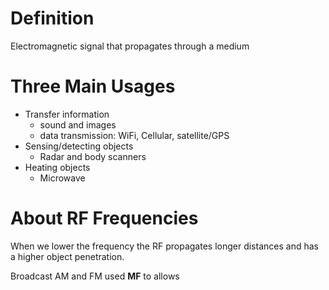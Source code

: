 # Definition

Electromagnetic signal that propagates through a medium

# Three Main Usages

* Transfer information
	* sound and images
	* data transmission: WiFi, Cellular, satellite/GPS
* Sensing/detecting objects
	* Radar and body scanners
* Heating objects
	* Microwave

# About RF Frequencies

When we lower the frequency the RF propagates longer distances and has a higher object penetration.

Broadcast AM and FM used **MF** to allows